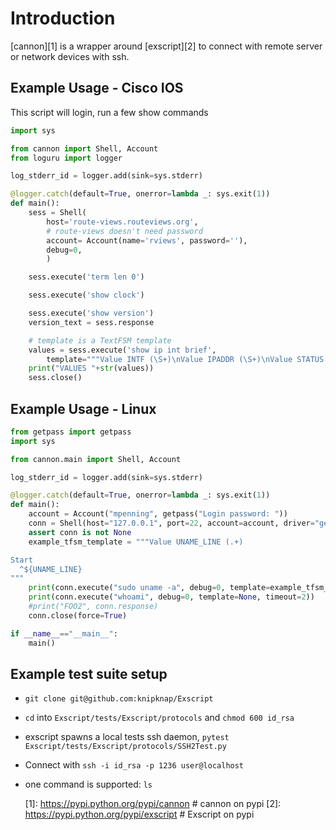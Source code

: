 # Introduction

[cannon][1] is a wrapper around [exscript][2] to connect with remote server or network 
devices with ssh.


## Example Usage - Cisco IOS

This script will login, run a few show commands

```python
import sys

from cannon import Shell, Account
from loguru import logger

log_stderr_id = logger.add(sink=sys.stderr)

@logger.catch(default=True, onerror=lambda _: sys.exit(1))
def main():
    sess = Shell(
        host='route-views.routeviews.org',
        # route-views doesn't need password
        account= Account(name='rviews', password=''),
        debug=0,
        )

    sess.execute('term len 0')

    sess.execute('show clock')

    sess.execute('show version')
    version_text = sess.response

    # template is a TextFSM template
    values = sess.execute('show ip int brief',
        template="""Value INTF (\S+)\nValue IPADDR (\S+)\nValue STATUS (up|down|administratively down)\nValue PROTO (up|down)\n\nStart\n  ^${INTF}\s+${IPADDR}\s+\w+\s+\w+\s+${STATUS}\s+${PROTO} -> Record""")
    print("VALUES "+str(values))
    sess.close()
```

## Example Usage - Linux

```python
from getpass import getpass
import sys

from cannon.main import Shell, Account

log_stderr_id = logger.add(sink=sys.stderr)

@logger.catch(default=True, onerror=lambda _: sys.exit(1))
def main():
    account = Account("mpenning", getpass("Login password: "))
    conn = Shell(host="127.0.0.1", port=22, account=account, driver="generic", debug=0)
    assert conn is not None
    example_tfsm_template = """Value UNAME_LINE (.+)

Start
  ^${UNAME_LINE}
"""
    print(conn.execute("sudo uname -a", debug=0, template=example_tfsm_template, timeout=2))
    print(conn.execute("whoami", debug=0, template=None, timeout=2))
    #print("FOO2", conn.response)
    conn.close(force=True)

if __name__=="__main__":
    main()
```

## Example test suite setup

- `git clone git@github.com:knipknap/Exscript`
- `cd` into `Exscript/tests/Exscript/protocols` and `chmod 600 id_rsa`
- exscript spawns a local tests ssh daemon, `pytest Exscript/tests/Exscript/protocols/SSH2Test.py`
- Connect with `ssh -i id_rsa -p 1236 user@localhost`
- one command is supported: `ls`

  [1]: https://pypi.python.org/pypi/cannon    # cannon on pypi
  [2]: https://pypi.python.org/pypi/exscript  # Exscript on pypi

